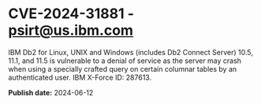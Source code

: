 # CVE-2024-31881 - psirt@us.ibm.com

IBM Db2 for Linux, UNIX and Windows (includes Db2 Connect Server) 10.5, 11.1, and 11.5 is vulnerable to a denial of service as the server may crash when using a specially crafted query on certain columnar tables by an authenticated user.  IBM X-Force ID:  287613.

**Publish date:** 2024-06-12
